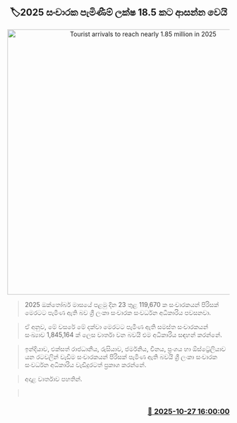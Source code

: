 <p align='center'><b><h2 align='center' title='Tourist arrivals to reach nearly 1.85 million in 2025'>🏷2025 සංචාරක පැමිණීම් ලක්ෂ 18.5 කට ආසන්න වෙයි</h2></b></p>
<p align='center'><img src='https://helakuru.sgp1.cdn.digitaloceanspaces.com/esana/images/lib/tourists-airport.jpg' width='600' alt='Tourist arrivals to reach nearly 1.85 million in 2025'></p>

> 2025 ඔක්තෝබර් මාසයේ පළමු දින 23 තුළ 119,670 ක සංචාරකයන් පිරිසක් මෙරටට පැමිණ ඇති බව ශ්‍රී ලංකා සංචාරක සංවර්ධන අධිකාරිය පවසනවා.

> ඒ අනුව, මේ වසරේ මේ දක්වා මෙරටට පැමිණ ඇති සමස්ත සංචාරකයන් සංඛ්‍යාව 1,845,164 ක් ලෙස වාර්තා වන බවයි එම අධිකාරිය සඳහන් කරන්නේ.

> ඉන්දියාව, එක්සත් රාජධානිය, රුසියාව, ජර්මනිය, චීනය, ප්‍රංශය හා ඕස්ට්‍රේලියාව යන රටවලින් වැඩිම සංචාරකයන් පිරිසක් පැමිණ ඇති බවයි ශ්‍රී ලංකා සංචාරක සංවර්ධන අධිකාරිය වැඩිදුරටත් ප්‍රකාශ කරන්නේ.

> අදාළ වාර්තාව පහතින්.

>  



<h3 align='right'><a href='https://www.helakuru.lk/esana/p/114830/'>📅 2025-10-27 16:00:00</a></h3>
